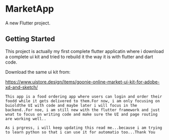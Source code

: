 # MarketApp

A new Flutter project.

## Getting Started

This project is actually my first complete flutter applicatin where i download a complete ui kit and tried to rebuild it the way it is with flutter and dart code.

Download the same ui kit from:

https://www.uistore.design/items/goonie-online-market-ui-kit-for-adobe-xd-and-sketch/

	This app is a food ordering app where users can login and order their foodd while it gets delivered to them.For now, i am only focusing on buioldthe UI with code and maybe later i will focus in the backend..For noe, i am still new with the flutter framework and just wnat to focus on writing code and make sure the UI and page routing are working well..
	
	As i prgress, i will keep updating this read me...because i am trying to learn python so that i can use it for automatio too...Thank You
